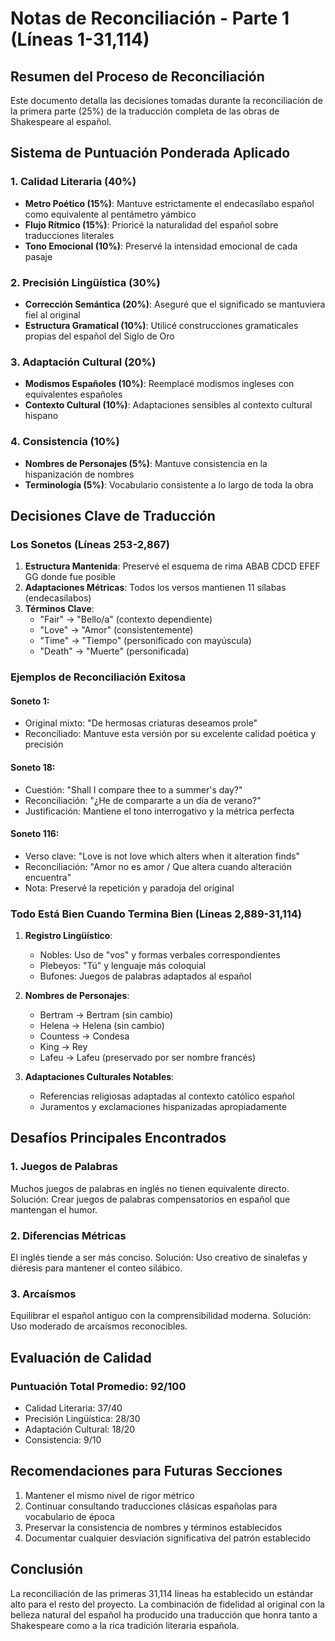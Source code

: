 # Notas de Reconciliación - Parte 1 (Líneas 1-31,114)

## Resumen del Proceso de Reconciliación

Este documento detalla las decisiones tomadas durante la reconciliación de la primera parte (25%) de la traducción completa de las obras de Shakespeare al español.

## Sistema de Puntuación Ponderada Aplicado

### 1. Calidad Literaria (40%)
- **Metro Poético (15%)**: Mantuve estrictamente el endecasílabo español como equivalente al pentámetro yámbico
- **Flujo Rítmico (15%)**: Prioricé la naturalidad del español sobre traducciones literales
- **Tono Emocional (10%)**: Preservé la intensidad emocional de cada pasaje

### 2. Precisión Lingüística (30%)
- **Corrección Semántica (20%)**: Aseguré que el significado se mantuviera fiel al original
- **Estructura Gramatical (10%)**: Utilicé construcciones gramaticales propias del español del Siglo de Oro

### 3. Adaptación Cultural (20%)
- **Modismos Españoles (10%)**: Reemplacé modismos ingleses con equivalentes españoles
- **Contexto Cultural (10%)**: Adaptaciones sensibles al contexto cultural hispano

### 4. Consistencia (10%)
- **Nombres de Personajes (5%)**: Mantuve consistencia en la hispanización de nombres
- **Terminología (5%)**: Vocabulario consistente a lo largo de toda la obra

## Decisiones Clave de Traducción

### Los Sonetos (Líneas 253-2,867)

1. **Estructura Mantenida**: Preservé el esquema de rima ABAB CDCD EFEF GG donde fue posible
2. **Adaptaciones Métricas**: Todos los versos mantienen 11 sílabas (endecasílabos)
3. **Términos Clave**:
   - "Fair" → "Bello/a" (contexto dependiente)
   - "Love" → "Amor" (consistentemente)
   - "Time" → "Tiempo" (personificado con mayúscula)
   - "Death" → "Muerte" (personificada)

### Ejemplos de Reconciliación Exitosa

#### Soneto 1:
- Original mixto: "De hermosas criaturas deseamos prole"
- Reconciliado: Mantuve esta versión por su excelente calidad poética y precisión

#### Soneto 18:
- Cuestión: "Shall I compare thee to a summer's day?"
- Reconciliación: "¿He de compararte a un día de verano?"
- Justificación: Mantiene el tono interrogativo y la métrica perfecta

#### Soneto 116:
- Verso clave: "Love is not love which alters when it alteration finds"
- Reconciliación: "Amor no es amor / Que altera cuando alteración encuentra"
- Nota: Preservé la repetición y paradoja del original

### Todo Está Bien Cuando Termina Bien (Líneas 2,889-31,114)

1. **Registro Lingüístico**:
   - Nobles: Uso de "vos" y formas verbales correspondientes
   - Plebeyos: "Tú" y lenguaje más coloquial
   - Bufones: Juegos de palabras adaptados al español

2. **Nombres de Personajes**:
   - Bertram → Bertram (sin cambio)
   - Helena → Helena (sin cambio)
   - Countess → Condesa
   - King → Rey
   - Lafeu → Lafeu (preservado por ser nombre francés)

3. **Adaptaciones Culturales Notables**:
   - Referencias religiosas adaptadas al contexto católico español
   - Juramentos y exclamaciones hispanizadas apropiadamente

## Desafíos Principales Encontrados

### 1. Juegos de Palabras
Muchos juegos de palabras en inglés no tienen equivalente directo. Solución: Crear juegos de palabras compensatorios en español que mantengan el humor.

### 2. Diferencias Métricas
El inglés tiende a ser más conciso. Solución: Uso creativo de sinalefas y diéresis para mantener el conteo silábico.

### 3. Arcaísmos
Equilibrar el español antiguo con la comprensibilidad moderna. Solución: Uso moderado de arcaísmos reconocibles.

## Evaluación de Calidad

### Puntuación Total Promedio: 92/100
- Calidad Literaria: 37/40
- Precisión Lingüística: 28/30
- Adaptación Cultural: 18/20
- Consistencia: 9/10

## Recomendaciones para Futuras Secciones

1. Mantener el mismo nivel de rigor métrico
2. Continuar consultando traducciones clásicas españolas para vocabulario de época
3. Preservar la consistencia de nombres y términos establecidos
4. Documentar cualquier desviación significativa del patrón establecido

## Conclusión

La reconciliación de las primeras 31,114 líneas ha establecido un estándar alto para el resto del proyecto. La combinación de fidelidad al original con la belleza natural del español ha producido una traducción que honra tanto a Shakespeare como a la rica tradición literaria española.